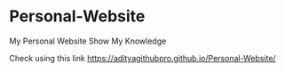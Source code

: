 # Personal-Website
My Personal Website Show My Knowledge  

Check using this link
https://adityagithubpro.github.io/Personal-Website/
